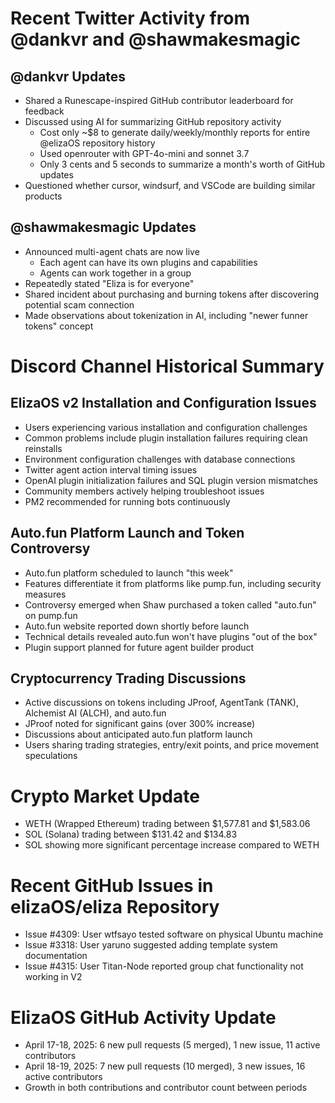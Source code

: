 # Recent Twitter Activity from @dankvr and @shawmakesmagic

## @dankvr Updates
- Shared a Runescape-inspired GitHub contributor leaderboard for feedback
- Discussed using AI for summarizing GitHub repository activity
  - Cost only ~$8 to generate daily/weekly/monthly reports for entire @elizaOS repository history
  - Used openrouter with GPT-4o-mini and sonnet 3.7
  - Only 3 cents and 5 seconds to summarize a month's worth of GitHub updates
- Questioned whether cursor, windsurf, and VSCode are building similar products

## @shawmakesmagic Updates
- Announced multi-agent chats are now live
  - Each agent can have its own plugins and capabilities
  - Agents can work together in a group
- Repeatedly stated "Eliza is for everyone"
- Shared incident about purchasing and burning tokens after discovering potential scam connection
- Made observations about tokenization in AI, including "newer funner tokens" concept

# Discord Channel Historical Summary

## ElizaOS v2 Installation and Configuration Issues
- Users experiencing various installation and configuration challenges
- Common problems include plugin installation failures requiring clean reinstalls
- Environment configuration challenges with database connections
- Twitter agent action interval timing issues
- OpenAI plugin initialization failures and SQL plugin version mismatches
- Community members actively helping troubleshoot issues
- PM2 recommended for running bots continuously

## Auto.fun Platform Launch and Token Controversy
- Auto.fun platform scheduled to launch "this week"
- Features differentiate it from platforms like pump.fun, including security measures
- Controversy emerged when Shaw purchased a token called "auto.fun" on pump.fun
- Auto.fun website reported down shortly before launch
- Technical details revealed auto.fun won't have plugins "out of the box"
- Plugin support planned for future agent builder product

## Cryptocurrency Trading Discussions
- Active discussions on tokens including JProof, AgentTank (TANK), Alchemist AI (ALCH), and auto.fun
- JProof noted for significant gains (over 300% increase)
- Discussions about anticipated auto.fun platform launch
- Users sharing trading strategies, entry/exit points, and price movement speculations

# Crypto Market Update
- WETH (Wrapped Ethereum) trading between $1,577.81 and $1,583.06
- SOL (Solana) trading between $131.42 and $134.83
- SOL showing more significant percentage increase compared to WETH

# Recent GitHub Issues in elizaOS/eliza Repository
- Issue #4309: User wtfsayo tested software on physical Ubuntu machine
- Issue #3318: User yaruno suggested adding template system documentation
- Issue #4315: User Titan-Node reported group chat functionality not working in V2

# ElizaOS GitHub Activity Update
- April 17-18, 2025: 6 new pull requests (5 merged), 1 new issue, 11 active contributors
- April 18-19, 2025: 7 new pull requests (10 merged), 3 new issues, 16 active contributors
- Growth in both contributions and contributor count between periods